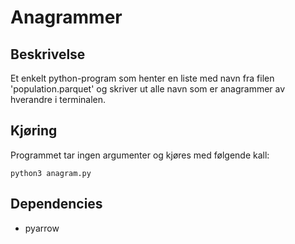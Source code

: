 # Anagrammer
## Beskrivelse
Et enkelt python-program som henter en liste med navn fra filen 'population.parquet' og skriver ut alle navn som er anagrammer av hverandre i terminalen.

## Kjøring
Programmet tar ingen argumenter og kjøres med følgende kall:
 ```
 python3 anagram.py
 ```

## Dependencies
- pyarrow
